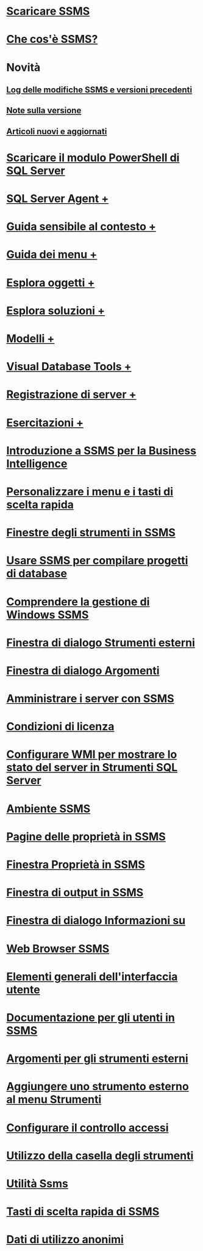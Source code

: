 # [Scaricare SSMS](download-sql-server-management-studio-ssms.md)
# [Che cos'è SSMS?](sql-server-management-studio-ssms.md)

# Novità
## [Log delle modifiche SSMS e versioni precedenti](sql-server-management-studio-changelog-ssms.md)
## [Note sulla versione](download-sql-server-management-studio-ssms.md#release-notes)
## [Articoli nuovi e aggiornati](new-updated-ssms.md)

# [Scaricare il modulo PowerShell di SQL Server](download-sql-server-ps-module.md)

# [SQL Server Agent +](../ssms/agent/sql-server-agent.md)
# [Guida sensibile al contesto +](../ssms/f1-help/f1-help-for-server-connections-sql-server-management-studio.md)
# [Guida dei menu +](../ssms/menu-help/sql-server-management-studio-menu-help.md)
# [Esplora oggetti +](../ssms/object/object-explorer.md)
# [Esplora soluzioni +](../ssms/solution/solution-explorer.md)
# [Modelli +](../ssms/template/template-explorer.md)
# [Visual Database Tools +](../ssms/visual-db-tools/visual-database-tools.md)
# [Registrazione di server +](../ssms/register-servers/register-servers.md)
# [Esercitazioni +](../ssms/tutorials/tutorial-sql-server-management-studio.md)

# [Introduzione a SSMS per la Business Intelligence](introduction-to-sql-server-management-studio-for-business-intelligence.md)
# [Personalizzare i menu e i tasti di scelta rapida](customize-menus-and-shortcut-keys.md)
# [Finestre degli strumenti in SSMS](tool-windows-in-sql-server-management-studio.md)
# [Usare SSMS per compilare progetti di database](build-database-projects-by-using-sql-server-management-studio.md)
# [Comprendere la gestione di Windows SSMS](understand-sql-server-management-studio-windows-management.md)
# [Finestra di dialogo Strumenti esterni](external-tools-dialog-box.md)

# [Finestra di dialogo Argomenti](arguments-dialog-box.md)
# [Amministrare i server con SSMS](administer-servers-with-sql-server-management-studio.md)
# [Condizioni di licenza](sql-server-management-studio-license-terms.md)
# [Configurare WMI per mostrare lo stato del server in Strumenti SQL Server](configure-wmi-to-show-server-status-in-sql-server-tools.md)
# [Ambiente SSMS](the-sql-server-management-studio-environment.md)
# [Pagine delle proprietà in SSMS](property-pages-in-sql-server-management-studio.md)
# [Finestra Proprietà in SSMS](properties-window-management-studio.md)
# [Finestra di output in SSMS](output-window.md)

# [Finestra di dialogo Informazioni su](about-dialog-box.md)
# [Web Browser SSMS](sql-server-management-studio-web-browser.md)
# [Elementi generali dell'interfaccia utente](general-user-interface-elements.md)

# [Documentazione per gli utenti in SSMS](user-assistance-in-sql-server-management-studio.md)
# [Argomenti per gli strumenti esterni](use-of-sql-server-features-and-capabilities-wwi-oltp.md)
# [Aggiungere uno strumento esterno al menu Strumenti](add-an-external-tool-to-the-tools-menu-sql-server-management-studio.md)
# [Configurare il controllo accessi](configure-login-auditing-sql-server-management-studio.md)
# [Utilizzo della casella degli strumenti](use-the-toolbox.md)

# [Utilità Ssms](ssms-utility.md)  
# [Tasti di scelta rapida di SSMS](sql-server-management-studio-keyboard-shortcuts.md)  
# [Dati di utilizzo anonimi](sql-server-management-studio-telemetry-ssms.md)
